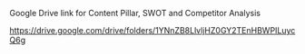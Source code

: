 Google Drive link for Content Pillar, SWOT and Competitor Analysis

https://drive.google.com/drive/folders/1YNnZB8LlvljHZ0GY2TEnHBWPILuycQ6g
